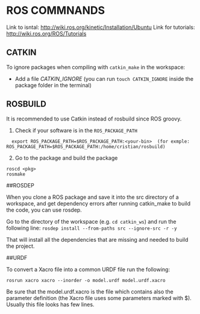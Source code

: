 ROS COMMNANDS
==========
Link to isntal: http://wiki.ros.org/kinetic/Installation/Ubuntu
Link for tutorials: http://wiki.ros.org/ROS/Tutorials


CATKIN
-------------

To ignore packages when compiling with ```catkin_make``` in the workspace:
* Add a file *CATKIN_IGNORE* (you can run ```touch CATKIN_IGNORE``` inside the package folder in the terminal)

ROSBUILD
-------------
It is recommended to use Catkin instead of rosbuild since ROS groovy.

1) Check if your software is in the ```ROS_PACKAGE_PATH```

```
  export ROS_PACKAGE_PATH=$ROS_PACKAGE_PATH:<your-bin>  (for exmple: ROS_PACKAGE_PATH=$ROS_PACKAGE_PATH:/home/cristian/rosbuild)
```

2) Go to the package and build the package
```
roscd <pkg>
rosmake
```

##ROSDEP

When you clone a ROS package and save it into the src directory of a workspace, and get dependency errors after running catkin_make to build the code, you can use rosdep.

Go to the directory of the workspace (e.g. ``cd catkin_ws``) and run the following line:
``rosdep install --from-paths src --ignore-src -r -y``

That will install all the dependencies that are missing and needed to build the project.

##URDF

To convert a Xacro file into a common URDF file run the following:

``rosrun xacro xacro --inorder -o model.urdf model.urdf.xacro``

Be sure that the model.urdf.xacro is the file which contains also the parameter definition (the Xacro file uses some parameters marked with $). Usually this file looks has few lines. 
